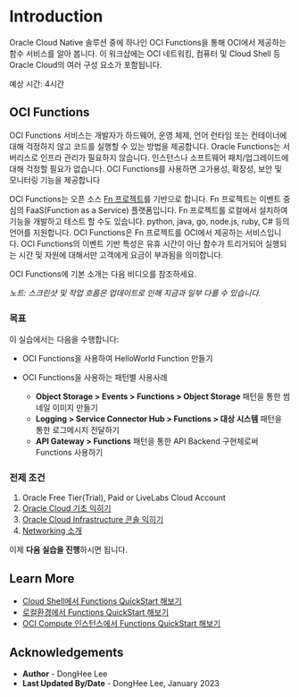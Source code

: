 # Introduction

Oracle Cloud Native 솔루션 중에 하나인 OCI Functions을 통해 OCI에서 제공하는 함수 서비스를 알아 봅니다. 이 워크샵에는 OCI 네트워킹, 컴퓨터 및 Cloud Shell 등 Oracle Cloud의 여러 구성 요소가 포함됩니다.

예상 시간: 4시간

## OCI Functions

OCI Functions 서비스는 개발자가 하드웨어, 운영 체제, 언어 런타임 또는 컨테이너에 대해 걱정하지 않고 코드를 실행할 수 있는 방법을 제공합니다. Oracle Functions는 서버리스로 인프라 관리가 필요하지 않습니다. 인스턴스나 소프트웨어 패치/업그레이드에 대해 걱정할 필요가 없습니다. OCI Functions를 사용하면 고가용성, 확장성, 보안 및 모니터링 기능을 제공합니다

OCI Functions는 오픈 소스 [Fn 프로젝트](https://fnproject.io/)를 기반으로 합니다. Fn 프로젝트는 이벤트 중심의 FaaS(Function as a Service) 플랫폼입니다. Fn 프로젝트를 로컬에서 설치하여 기능을 개발하고 테스트 할 수도 있습니다. python, java, go, node.js, ruby, C# 등의 언어를 지원합니다. OCI Functions은 Fn 프로젝트를 OCI에서 제공하는 서비스입니다. OCI Functions의 이벤트 기반 특성은 유휴 시간이 아닌 함수가 트리거되어 실행되는 시간 및 자원에 대해서만 고객에게 요금이 부과됨을 의미합니다.

OCI Functions에 기본 소개는 다음 비디오를 참조하세요.

*노트: 스크린샷 및 작업 흐름은 업데이트로 인해 지금과 일부 다를 수 있습니다.*

[](youtube:C4cwkLPxGpc)

### 목표

이 실습에서는 다음을 수행합니다:

* OCI Functions을 사용하여 HelloWorld Function 만들기
* OCI Functions을 사용하는 패턴별 사용사례

    - **Object Storage > Events > Functions > Object Storage** 패턴을 통한 썸네일 이미지 만들기
    - **Logging > Service Connector Hub > Functions > 대상 시스템** 패턴을 통한 로그메시지 전달하기
    - **API Gateway > Functions** 패턴을 통한 API Backend 구현체로써 Functions 사용하기


### 전제 조건

1. Oracle Free Tier(Trial), Paid or LiveLabs Cloud Account
1. [Oracle Cloud 기초 익히기](https://docs.oracle.com/en-us/iaas/Content/GSG/Concepts/concepts.htm)
1. [Oracle Cloud Infrastructure 콘솔 익히기](https://docs.oracle.com/en-us/iaas/Content/GSG/Concepts/console.htm)
1. [Networking 소개](https://docs.oracle.com/en-us/iaas/Content/Network/Concepts/overview.htm)


이제 **다음 실습을 진행**하시면 됩니다.


## Learn More

* [Cloud Shell에서 Functions QuickStart 해보기](https://docs.oracle.com/en-us/iaas/Content/Functions/Tasks/functionsquickstartcloudshell.htm#functionsquickstart_cloudshell)
* [로컬환경에서 Functions QuickStart 해보기](https://docs.oracle.com/en-us/iaas/Content/Functions/Tasks/functionsquickstartlocalhost.htm)
* [OCI Compute 인스턴스에서 Functions QuickStart 해보기](https://docs.oracle.com/en-us/iaas/Content/Functions/Tasks/functionsquickstartocicomputeinstance.htm)


## Acknowledgements

* **Author** - DongHee Lee
* **Last Updated By/Date** - DongHee Lee, January 2023
